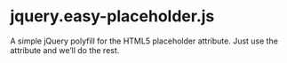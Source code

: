 jquery.easy-placeholder.js
==========================

A simple jQuery polyfill for the HTML5 placeholder attribute. Just use the attribute and we’ll do the rest.
